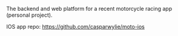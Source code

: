 The backend and web platform for a recent motorcycle racing app (personal project). 

IOS app repo: https://github.com/casparwylie/moto-ios

